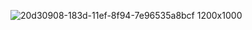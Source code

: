 ![20d30908-183d-11ef-8f94-7e96535a8bcf 1200x1000](https://github.com/user-attachments/assets/23ba7566-a435-4a24-887f-4a2adbecf8ae)

